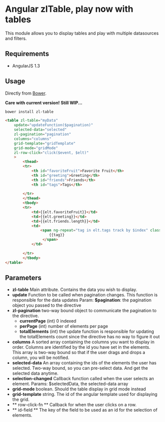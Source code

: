 # Angular zlTable, play now with tables

This module allows you to display tables and play with multiple datasources and filters.

## Requirements
- AngularJS 1.3

## Usage
Directly from [Bower](http://bower.io/).

 **Care with current version! Still WIP...**

```sh
bower install zl-table
```

```html
<table zl-table="myData" 
    update="updateFunction($pagination)" 
    selected-data="selected"
    zl-pagination="pagination" 
    columns="columns" 
    grid-template="gridTemplate" 
    grid-mode="gridMode"
    zl-row-click="click($event, $elt)"
    >
        <thead>
        <tr>
            <th id="favoriteFruit">Favorite Fruit</th>
            <th id="greeting">Greeting</th>
            <th id="friends">Friends</th>
            <th id="tags">Tags</th>
           
        </tr>
        </thead>
        <tbody>
        <tr>
            <td>{{elt.favoriteFruit}}</td>
            <td>{{elt.greeting}}</td>
            <td>{{elt.friends.length}}</td>
            <td>
                <span ng-repeat="tag in elt.tags track by $index" class="label label-info" style="margin:0 1% 0 1%">
                    {{tag}}
                 </span>
            </td>
           
        </tr>
        </tbody>
</table>
```

## Parameters
- **zl-table**
Main attribute. Contains the data you wish to display.
- **update**
Function to be called when pagination changes. This function is responsible for the data updates
Param: 
	**$pagination**: the pagination object you passed to the directive
- **zl-pagination**
two-way bound object to communicate the pagination to the directive.
	* **currentPage** (int) 0 indexed
	* **perPage** (int) number of elements per page
	* **totalElements** (int) the update function is responsible for updating the totalElements count since the directive has no way to figure it out
- **columns**
A sorted array containing the columns you want to display in order. Columns are identified by the id you have set in the <th> elements. This array is two-way bound so that if the user drags and drops a column, you will be notified.
- **selected-data**
An array containing the ids of the elements the user has selected. Two-way bound, so you can pre-select data. And get the selected data anytime.
- **selection-changed**
Callback function called when the user selects an element.
Params: $selectedData, the selected-data array
- **grid-mode**
boolean. Should the table display in grid mode instead
- **grid-template**
string. The id of the angular template used for displaying the grid.
- ** row-click-fn **
Callback for when the user clicks on a row.
- ** id-field **
The key of the field to be used as an id for the selection of elements.
    
 
            
    


